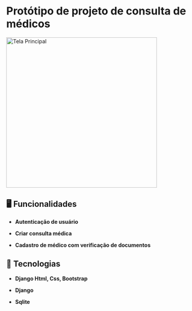 # Protótipo de projeto de consulta de médicos

<img src="https://github.com/user-attachments/assets/01b45cd5-b9b1-49c7-afaa-34ea99b97338" alt="Tela Principal" width="400" />

## 🖥️ Funcionalidades

- **Autenticação de usuário**
  
- **Criar consulta médica**

- **Cadastro de médico com verificação de documentos**

  
## 🚀 Tecnologias

- **Django Html, Css, Bootstrap**
  
- **Django**

- **Sqlite**
  
